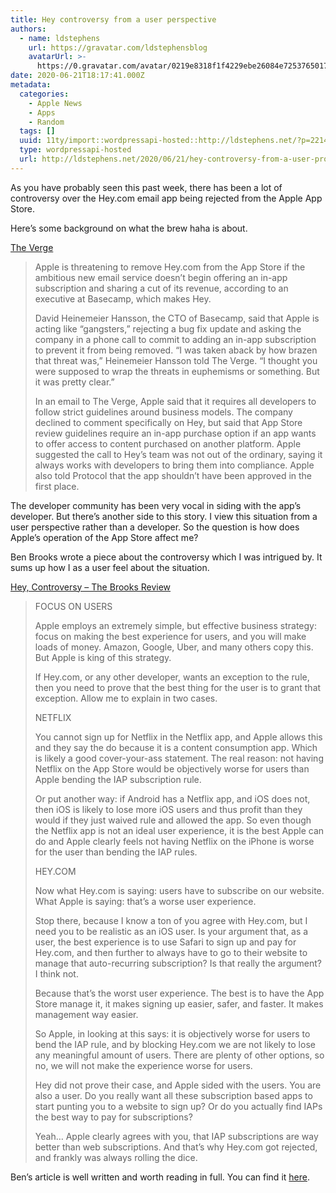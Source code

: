 ```yaml
---
title: Hey controversy from a user perspective
authors:
  - name: ldstephens
    url: https://gravatar.com/ldstephensblog
    avatarUrl: >-
      https://0.gravatar.com/avatar/0219e8318f1f4229ebe26084e7253765017f43ca0c631be37dc6d0b8ad6e40a4?s=96&d=identicon&r=G
date: 2020-06-21T18:17:41.000Z
metadata:
  categories:
    - Apple News
    - Apps
    - Random
  tags: []
  uuid: 11ty/import::wordpressapi-hosted::http://ldstephens.net/?p=2214
  type: wordpressapi-hosted
  url: http://ldstephens.net/2020/06/21/hey-controversy-from-a-user-prospective/
---
```

As you have probably seen this past week, there has been a lot of controversy over the Hey.com email app being rejected from the Apple App Store.

Here’s some background on what the brew haha is about.

[The Verge](https://www.theverge.com/2020/6/16/21293419/hey-apple-rejection-ios-app-store-dhh-gangsters-antitrust)

> Apple is threatening to remove Hey.com from the App Store if the ambitious new email service doesn’t begin offering an in-app subscription and sharing a cut of its revenue, according to an executive at Basecamp, which makes Hey.
> 
> David Heinemeier Hansson, the CTO of Basecamp, said that Apple is acting like “gangsters,” rejecting a bug fix update and asking the company in a phone call to commit to adding an in-app subscription to prevent it from being removed. “I was taken aback by how brazen that threat was,” Heinemeier Hansson told The Verge. “I thought you were supposed to wrap the threats in euphemisms or something. But it was pretty clear.”
> 
> In an email to The Verge, Apple said that it requires all developers to follow strict guidelines around business models. The company declined to comment specifically on Hey, but said that App Store review guidelines require an in-app purchase option if an app wants to offer access to content purchased on another platform. Apple suggested the call to Hey’s team was not out of the ordinary, saying it always works with developers to bring them into compliance. Apple also told Protocol that the app shouldn’t have been approved in the first place.

The developer community has been very vocal in siding with the app’s developer. But there’s another side to this story. I view this situation from a user perspective rather than a developer. So the question is how does Apple’s operation of the App Store affect me?

Ben Brooks wrote a piece about the controversy which I was intrigued by. It sums up how I as a user feel about the situation.

[Hey, Controversy – The Brooks Review](https://brooksreview.net/2020/06/hey-controversy/)

> FOCUS ON USERS
> 
> Apple employs an extremely simple, but effective business strategy: focus on making the best experience for users, and you will make loads of money. Amazon, Google, Uber, and many others copy this. But Apple is king of this strategy.
> 
> If Hey.com, or any other developer, wants an exception to the rule, then you need to prove that the best thing for the user is to grant that exception. Allow me to explain in two cases.
> 
> NETFLIX
> 
> You cannot sign up for Netflix in the Netflix app, and Apple allows this and they say the do because it is a content consumption app. Which is likely a good cover-your-ass statement. The real reason: not having Netflix on the App Store would be objectively worse for users than Apple bending the IAP subscription rule.
> 
> Or put another way: if Android has a Netflix app, and iOS does not, then iOS is likely to lose more iOS users and thus profit than they would if they just waived rule and allowed the app. So even though the Netflix app is not an ideal user experience, it is the best Apple can do and Apple clearly feels not having Netflix on the iPhone is worse for the user than bending the IAP rules.
> 
> HEY.COM
> 
> Now what Hey.com is saying: users have to subscribe on our website. What Apple is saying: that’s a worse user experience.
> 
> Stop there, because I know a ton of you agree with Hey.com, but I need you to be realistic as an iOS user. Is your argument that, as a user, the best experience is to use Safari to sign up and pay for Hey.com, and then further to always have to go to their website to manage that auto-recurring subscription? Is that really the argument? I think not.
> 
> Because that’s the worst user experience. The best is to have the App Store manage it, it makes signing up easier, safer, and faster. It makes management way easier.
> 
> So Apple, in looking at this says: it is objectively worse for users to bend the IAP rule, and by blocking Hey.com we are not likely to lose any meaningful amount of users. There are plenty of other options, so no, we will not make the experience worse for users.
> 
> Hey did not prove their case, and Apple sided with the users. You are also a user. Do you really want all these subscription based apps to start punting you to a website to sign up? Or do you actually find IAPs the best way to pay for subscriptions?
> 
> Yeah… Apple clearly agrees with you, that IAP subscriptions are way better than web subscriptions. And that’s why Hey.com got rejected, and frankly was always rolling the dice.

Ben’s article is well written and worth reading in full. You can find it [here](https://brooksreview.net/2020/06/hey-controversy/).